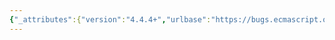 ```yaml
---
{"_attributes":{"version":"4.4.4+","urlbase":"https://bugs.ecmascript.org/","maintainer":"dherman@mozilla.com"},"bug":{"bug_id":2772,"creation_ts":"2014-05-01 07:55:00 -0700","short_desc":"20.1.3.6 Number.prototype.toString: Remove brackets in function definition or add explicit length","delta_ts":"2014-06-16 16:22:46 -0700","product":"Draft for 6th Edition","component":"technical issue","version":"Rev 24: April 27, 2014 Draft","rep_platform":"All","op_sys":"All","bug_status":"RESOLVED","resolution":"FIXED","priority":"Normal","bug_severity":"normal","everconfirmed":true,"reporter":{"uid":"andrebargull","name":"André Bargull"},"assigned_to":{"uid":"allen","name":"Allen Wirfs-Brock"},"long_desc":[{"commentid":8065,"comment_count":0,"who":{"uid":"andrebargull","name":"André Bargull"},"bug_when":"2014-05-01 07:55:01 -0700","thetext":"20.1.3.6  Number.prototype.toString ( [ radix ] ).\n\n\nChange the function definition to \"Number.prototype.toString(radix)\" or explicitly define the function arity to be 1.\n\nNote: The bracket notation was added in ES5, `Number.prototype.toString.length` is 1 in all engines (Nashorn, JSC, IE11, SpiderMonkey, V8)."},{"commentid":8534,"comment_count":1,"who":{"uid":"allen","name":"Allen Wirfs-Brock"},"bug_when":"2014-05-17 09:28:19 -0700","thetext":"this is covered by clause 17 which says:\n\n\"Every built-in Function object, including constructors, has a length property whose value is an integer. Unless otherwise specified, this value is equal to the largest number of named arguments shown in the subclause headings for the function description, including optional parameters. However, rest parameters shown using the form “...name” are not included in the default argument count.\"\n\nI just added the last sentence in rev25\n\nSo, the heading of 20.1.3.6 doesn't need to change.\n\nfixed in rev25 editor's draft"},{"commentid":8547,"comment_count":2,"who":{"uid":"andrebargull","name":"André Bargull"},"bug_when":"2014-05-18 12:19:08 -0700","thetext":"(In reply to comment #1)\n> this is covered by clause 17 which says:\n> \n\nAh yes, I confused it with the length property of user defined ECMAScript function objects. Does this is also mean the explicit length for various Date.prototype.* methods is actually redundant?"},{"commentid":9023,"comment_count":3,"who":{"uid":"allen","name":"Allen Wirfs-Brock"},"bug_when":"2014-06-16 16:22:46 -0700","thetext":"fixed in rev25 editor's draft"}]}}
---
```

